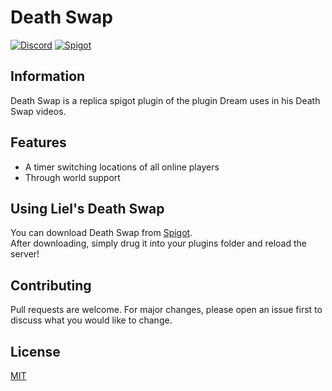# Death Swap

[![Discord](https://img.shields.io/discord/416652224505184276?color=%235865F2&label=Join%20My%20Discord)](https://discord.gg/NzgBrqR)
[![Spigot](https://img.shields.io/badge/dynamic/json?color=yellow&label=Check%20it%20on%20Spigot&query=downloads&suffix=%20Downloads&url=https%3A%2F%2Fapi.spiget.org%2Fv2%2Fresources%2F86465)](https://www.spigotmc.org/resources/86465/)

## Information

Death Swap is a replica spigot plugin of the plugin Dream uses in his Death Swap videos.

## Features
* A timer switching locations of all online players
* Through world support

## Using Liel's Death Swap
You can download Death Swap from [Spigot](https://www.spigotmc.org/resources/deathswap.86465/).
<br>After downloading, simply drug it into your plugins folder and reload the server!

## Contributing
Pull requests are welcome. For major changes, please open an issue first to discuss what you would like to change.

## License
[MIT](https://choosealicense.com/licenses/mit/)
